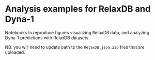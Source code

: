 # Analysis examples for RelaxDB and Dyna-1

Notebooks to reproduce figures visualizing RelaxDB data, and analyzing Dyna-1 predictions with RelaxDB datasets.

NB: you will need to update path to the `RelaxDB.json.zip` files that are uploaded.
